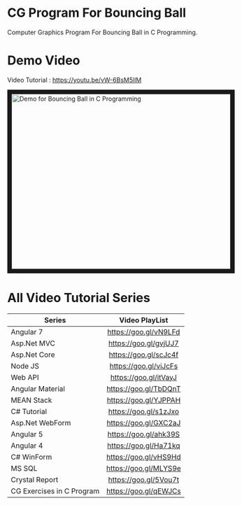 # CG Program For Bouncing Ball
Computer Graphics Program For Bouncing Ball in C Programming.

# Demo Video

 Video Tutorial : https://youtu.be/vW-6BsM5llM
 
<a href="http://www.youtube.com/watch?feature=player_embedded&v=vW-6BsM5llM
" target="_blank"><img src="http://img.youtube.com/vi/vW-6BsM5llM/0.jpg" 
alt="Demo for Bouncing Ball in C Programming" width="500" height="400" border="10" /></a>

# All Video Tutorial Series
| Series        | Video PlayList          |
| ------------- |:-------------:|
| Angular 7|https://goo.gl/vN9LFd  |
| Asp.Net MVC|https://goo.gl/gvjUJ7  |
| Asp.Net Core|https://goo.gl/scJc4f  |
| Node JS|https://goo.gl/viJcFs  |
| Web API|https://goo.gl/itVayJ  |
| Angular Material|https://goo.gl/TbDQnT  |
| MEAN Stack|https://goo.gl/YJPPAH  |
| C# Tutorial|https://goo.gl/s1zJxo  |
| Asp.Net WebForm|https://goo.gl/GXC2aJ  |
| Angular 5|https://goo.gl/ahk39S  |
| Angular 4|https://goo.gl/Ha71kq  |
| C# WinForm|https://goo.gl/vHS9Hd  |
| MS SQL|https://goo.gl/MLYS9e  |
| Crystal Report|https://goo.gl/5Vou7t  |
| CG Exercises in C Program|https://goo.gl/qEWJCs  |
